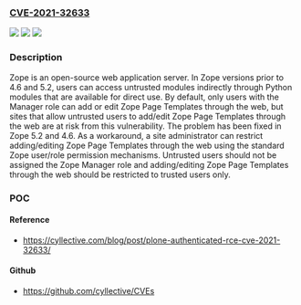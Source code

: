 ### [CVE-2021-32633](https://cve.mitre.org/cgi-bin/cvename.cgi?name=CVE-2021-32633)
![](https://img.shields.io/static/v1?label=Product&message=Zope&color=blue)
![](https://img.shields.io/static/v1?label=Version&message=n%2Fa&color=blue)
![](https://img.shields.io/static/v1?label=Vulnerability&message=CWE-22%3A%20Improper%20Limitation%20of%20a%20Pathname%20to%20a%20Restricted%20Directory%20('Path%20Traversal')&color=brighgreen)

### Description

Zope is an open-source web application server. In Zope versions prior to 4.6 and 5.2, users can access untrusted modules indirectly through Python modules that are available for direct use. By default, only users with the Manager role can add or edit Zope Page Templates through the web, but sites that allow untrusted users to add/edit Zope Page Templates through the web are at risk from this vulnerability. The problem has been fixed in Zope 5.2 and 4.6. As a workaround, a site administrator can restrict adding/editing Zope Page Templates through the web using the standard Zope user/role permission mechanisms. Untrusted users should not be assigned the Zope Manager role and adding/editing Zope Page Templates through the web should be restricted to trusted users only.

### POC

#### Reference
- https://cyllective.com/blog/post/plone-authenticated-rce-cve-2021-32633/

#### Github
- https://github.com/cyllective/CVEs


